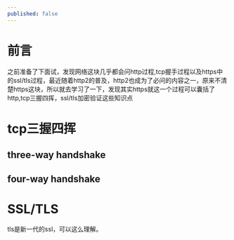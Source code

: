 ```yaml
---
published: false
---
```

# 前言

之前准备了下面试，发现网络这块几乎都会问http过程,tcp握手过程以及https中的ssl/tls过程，最近随着http2的普及，http2也成为了必问的内容之一，原来不清楚https这块，所以就去学习了一下，发现其实https就这一个过程可以囊括了http,tcp三握四挥，ssl/tls加密验证这些知识点

# tcp三握四挥

## three-way handshake

## four-way handshake

# SSL/TLS
tls是新一代的ssl，可以这么理解。

